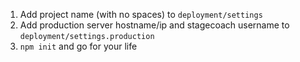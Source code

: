 1. Add project name (with no spaces) to `deployment/settings`
2. Add production server hostname/ip and stagecoach username to `deployment/settings.production`
3. `npm init` and go for your life